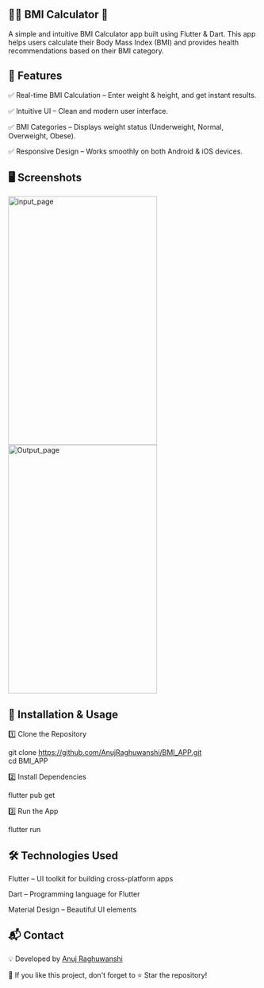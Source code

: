 ## 🏋️‍♂️ BMI Calculator 📱
A simple and intuitive BMI Calculator app built using Flutter & Dart. This app helps users calculate their Body Mass Index (BMI) and provides health recommendations based on their BMI category.

## 📌 Features
✅ Real-time BMI Calculation – Enter weight & height, and get instant results.  

✅ Intuitive UI – Clean and modern user interface.  

✅ BMI Categories – Displays weight status (Underweight, Normal, Overweight, Obese).  

✅ Responsive Design – Works smoothly on both Android & iOS devices.

## 🖥️ Screenshots
<img src="https://github.com/user-attachments/assets/1149d4e1-1f17-4a5a-8035-68d817606da5" alt="input_page" width="300" height="500">
<img src="https://github.com/user-attachments/assets/f2db218e-119c-4bdc-9f94-5e1026af95ab" alt="Output_page" width="300" height="500">


## 🚀 Installation & Usage
1️⃣ Clone the Repository 

git clone https://github.com/AnujRaghuwanshi/BMI_APP.git<br>
cd BMI_APP  

2️⃣ Install Dependencies  

flutter pub get  

3️⃣ Run the App  

flutter run

## 🛠️ Technologies Used 

Flutter – UI toolkit for building cross-platform apps  

Dart – Programming language for Flutter  

Material Design – Beautiful UI elements  

## 📬 Contact  

💡 Developed by [ Anuj Raghuwanshi](https://github.com/AnujRaghuwanshi)

🙌 If you like this project, don't forget to ⭐ Star the repository!
